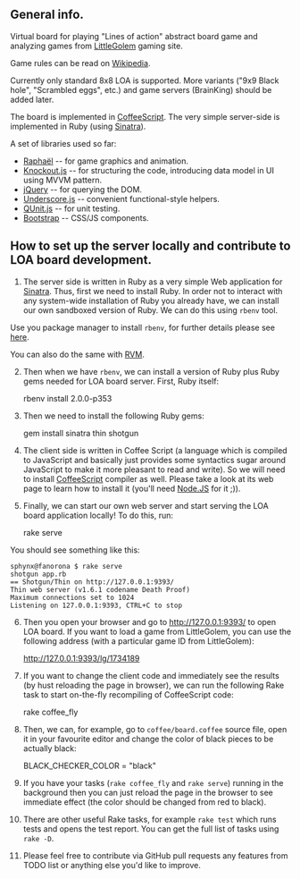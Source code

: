 ## General info.

Virtual board for playing "Lines of action" abstract board game and
analyzing games from [LittleGolem][lg] gaming site.

Game rules can be read on [Wikipedia][loa].

Currently only standard 8x8 LOA is supported. More variants ("9x9 Black hole", "Scrambled eggs", etc.) and game
servers (BrainKing) should be added later.

The board is implemented in [CoffeeScript][coffee].
The very simple server-side is implemented in Ruby (using [Sinatra][sinatra]).

A set of libraries used so far:

* [Raphaёl][raphael] -- for game graphics and animation.
* [Knockout.js][ko] -- for structuring the code, introducing data model in UI
  using MVVM pattern.
* [jQuery][jquery] -- for querying the DOM.
* [Underscore.js][underscore] -- convenient functional-style helpers.
* [QUnit.js][qunit] -- for unit testing.
* [Bootstrap][bootstrap] -- CSS/JS components.

## How to set up the server locally and contribute to LOA board development.

1. The server side is written in Ruby as a very simple Web application
for [Sinatra][sinatra]. Thus, first we need to install Ruby. In order
not to interact with any system-wide installation of Ruby you already
have, we can install our own sandboxed version of Ruby. We can do this
using `rbenv` tool.

Use you package manager to install `rbenv`, for further details please
see [here][rbenv].

You can also do the same with [RVM][rvm].

2. Then when we have `rbenv`, we can install a version of Ruby plus
Ruby gems needed for LOA board server. First, Ruby itself:

   rbenv install 2.0.0-p353

3. Then we need to install the following Ruby gems:

    gem install sinatra thin shotgun

4. The client side is written in Coffee Script (a language which is
compiled to JavaScript and basically just provides some syntactics
sugar around JavaScript to make it more pleasant to read and write).
So we will need to install [CoffeeScript][coffee] compiler as well.
Please take a look at its web page to learn how to install it (you'll
need [Node.JS][nodejs] for it ;)).

5. Finally, we can start our own web server and start serving the LOA
board application locally! To do this, run:

   rake serve

You should see something like this:

    sphynx@fanorona $ rake serve
    shotgun app.rb
    == Shotgun/Thin on http://127.0.0.1:9393/
    Thin web server (v1.6.1 codename Death Proof)
    Maximum connections set to 1024
    Listening on 127.0.0.1:9393, CTRL+C to stop

6. Then you open your browser and go to http://127.0.0.1:9393/ to open
LOA board. If you want to load a game from LittleGolem, you can use
the following address (with a particular game ID from LittleGolem):

   http://127.0.0.1:9393/lg/1734189

7. If you want to change the client code and immediately see the
results (by hust reloading the page in browser), we can run the
following Rake task to start on-the-fly recompiling of CoffeeScript
code:

   rake coffee_fly

8. Then, we can, for example, go to `coffee/board.coffee` source file,
   open it in your favourite editor and change the color of black
   pieces to be actually black:

   BLACK_CHECKER_COLOR = "black"

9. If you have your tasks (`rake coffee_fly` and `rake serve`) running
in the background then you can just reload the page in the browser to
see immediate effect (the color should be changed from red to black).

10. There are other useful Rake tasks, for example `rake test` which
runs tests and opens the test report. You can get the full list of
tasks using `rake -D`.

11. Please feel free to contribute via GitHub pull requests any
features from TODO list or anything else you'd like to improve.

[LOA]:        http://en.wikipedia.org/wiki/Lines_of_Action
[raphael]:    http://raphaeljs.com
[ko]:         http://knockoutjs.com
[jquery]:     http://jquery.com
[underscore]: http://underscorejs.org
[coffee]:     http://coffeescript.org
[bootstrap]:  http://getbootstrap.com
[sinatra]:    http://www.sinatrarb.com
[lg]:         http://littlegolem.net
[qunit]:      http://qunitjs.com
[rbenv]:      https://github.com/rbenv/rbenv
[rvm]:        https://rvm.io
[nodejs]:     https://nodejs.org/en/
